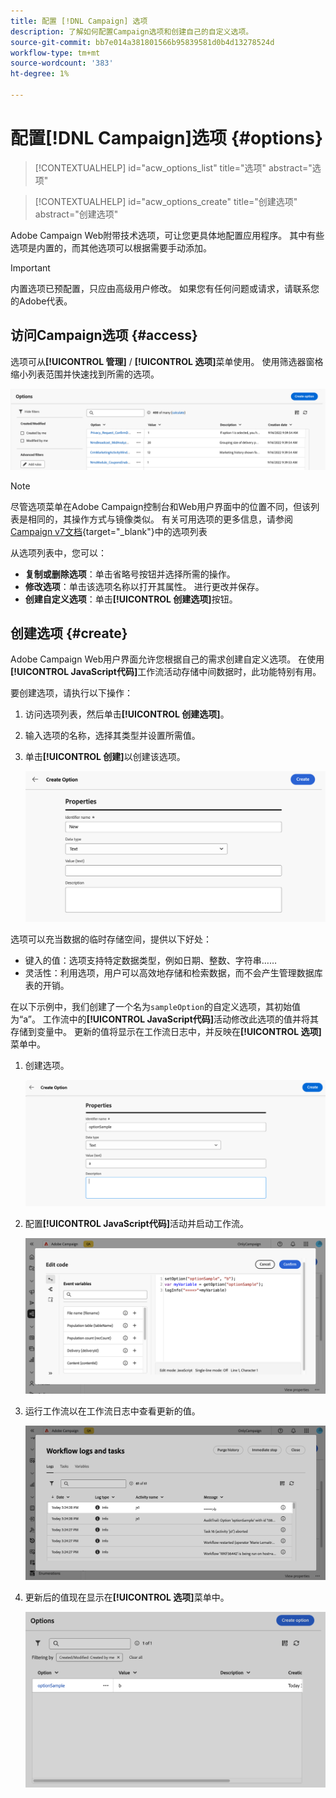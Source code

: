 ```yaml
---
title: 配置 [!DNL Campaign] 选项
description: 了解如何配置Campaign选项和创建自己的自定义选项。
source-git-commit: bb7e014a381801566b95839581d0b4d13278524d
workflow-type: tm+mt
source-wordcount: '383'
ht-degree: 1%

---
```



# 配置[!DNL Campaign]选项 {#options}

>[!CONTEXTUALHELP]
>id="acw_options_list"
>title="选项"
>abstract="选项"

>[!CONTEXTUALHELP]
>id="acw_options_create"
>title="创建选项"
>abstract="创建选项"

Adobe Campaign Web附带技术选项，可让您更具体地配置应用程序。 其中有些选项是内置的，而其他选项可以根据需要手动添加。

>[!IMPORTANT]
>
>内置选项已预配置，只应由高级用户修改。 如果您有任何问题或请求，请联系您的Adobe代表。

## 访问Campaign选项 {#access}

选项可从&#x200B;**[!UICONTROL 管理]** / **[!UICONTROL 选项]**&#x200B;菜单使用。 使用筛选器窗格缩小列表范围并快速找到所需的选项。

![](assets/options-list.png)

>[!NOTE]
>
>尽管选项菜单在Adobe Campaign控制台和Web用户界面中的位置不同，但该列表是相同的，其操作方式与镜像类似。 有关可用选项的更多信息，请参阅[Campaign v7文档](https://experienceleague.adobe.com/en/docs/campaign-classic/using/installing-campaign-classic/appendices/configuring-campaign-options){target="_blank"}中的选项列表

从选项列表中，您可以：

* **复制或删除选项**：单击省略号按钮并选择所需的操作。
* **修改选项**：单击该选项名称以打开其属性。 进行更改并保存。
* **创建自定义选项**：单击&#x200B;**[!UICONTROL 创建选项]**&#x200B;按钮。

## 创建选项 {#create}

Adobe Campaign Web用户界面允许您根据自己的需求创建自定义选项。 在使用&#x200B;**[!UICONTROL JavaScript代码]**&#x200B;工作流活动存储中间数据时，此功能特别有用。

要创建选项，请执行以下操作：

1. 访问选项列表，然后单击&#x200B;**[!UICONTROL 创建选项]**。
1. 输入选项的名称，选择其类型并设置所需值。
1. 单击&#x200B;**[!UICONTROL 创建]**&#x200B;以创建该选项。

   ![](assets/options-create.png)

选项可以充当数据的临时存储空间，提供以下好处：

* 键入的值：选项支持特定数据类型，例如日期、整数、字符串……
* 灵活性：利用选项，用户可以高效地存储和检索数据，而不会产生管理数据库表的开销。

在以下示例中，我们创建了一个名为`sampleOption`的自定义选项，其初始值为“a”。 工作流中的&#x200B;**[!UICONTROL JavaScript代码]**&#x200B;活动修改此选项的值并将其存储到变量中。 更新的值将显示在工作流日志中，并反映在&#x200B;**[!UICONTROL 选项]**&#x200B;菜单中。

1. 创建选项。

   ![](assets/options-sample-create.png)

1. 配置&#x200B;**[!UICONTROL JavaScript代码]**&#x200B;活动并启动工作流。

   ![](assets/options-sample-javascript.png)

1. 运行工作流以在工作流日志中查看更新的值。

   ![](assets/options-sample-logs.png)

1. 更新后的值现在显示在&#x200B;**[!UICONTROL 选项]**&#x200B;菜单中。

   ![](assets/options-sample-updated.png)
